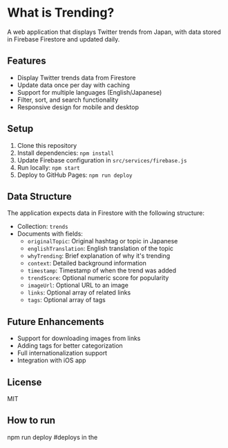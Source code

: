 # What is Trending?

A web application that displays Twitter trends from Japan, with data stored in Firebase Firestore and updated daily.

## Features

- Display Twitter trends data from Firestore
- Update data once per day with caching
- Support for multiple languages (English/Japanese)
- Filter, sort, and search functionality
- Responsive design for mobile and desktop

## Setup

1. Clone this repository
2. Install dependencies: `npm install`
3. Update Firebase configuration in `src/services/firebase.js`
4. Run locally: `npm start`
5. Deploy to GitHub Pages: `npm run deploy`

## Data Structure

The application expects data in Firestore with the following structure:

- Collection: `trends`
- Documents with fields:
  - `originalTopic`: Original hashtag or topic in Japanese
  - `englishTranslation`: English translation of the topic
  - `whyTrending`: Brief explanation of why it's trending
  - `context`: Detailed background information
  - `timestamp`: Timestamp of when the trend was added
  - `trendScore`: Optional numeric score for popularity
  - `imageUrl`: Optional URL to an image
  - `links`: Optional array of related links
  - `tags`: Optional array of tags

## Future Enhancements

- Support for downloading images from links
- Adding tags for better categorization
- Full internationalization support
- Integration with iOS app

## License

MIT

## How to run
npm run deploy #deploys in the 